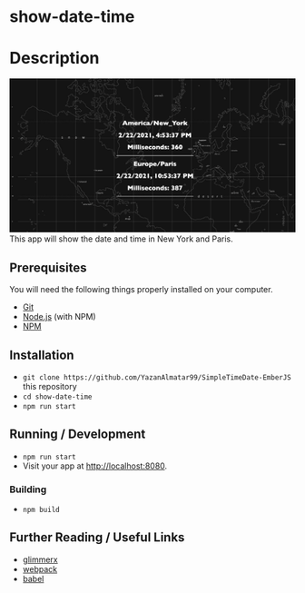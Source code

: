 # show-date-time

# Description

<img src="public/screenshot.png"/>
This app will show the date and time in New York and Paris.

## Prerequisites

You will need the following things properly installed on your computer.

- [Git](https://git-scm.com/)
- [Node.js](https://nodejs.org/) (with NPM)
- [NPM](https://npmjs.com/)

## Installation

- `git clone https://github.com/YazanAlmatar99/SimpleTimeDate-EmberJS` this repository
- `cd show-date-time`
- `npm run start`

## Running / Development

- `npm run start`
- Visit your app at [http://localhost:8080](http://localhost:8080).

### Building

- `npm build`

## Further Reading / Useful Links

- [glimmerx](http://github.com/glimmerjs/glimmer-experimental/)
- [webpack](https://webpack.js.org/)
- [babel](https://babeljs.io/docs/en/configuration)
